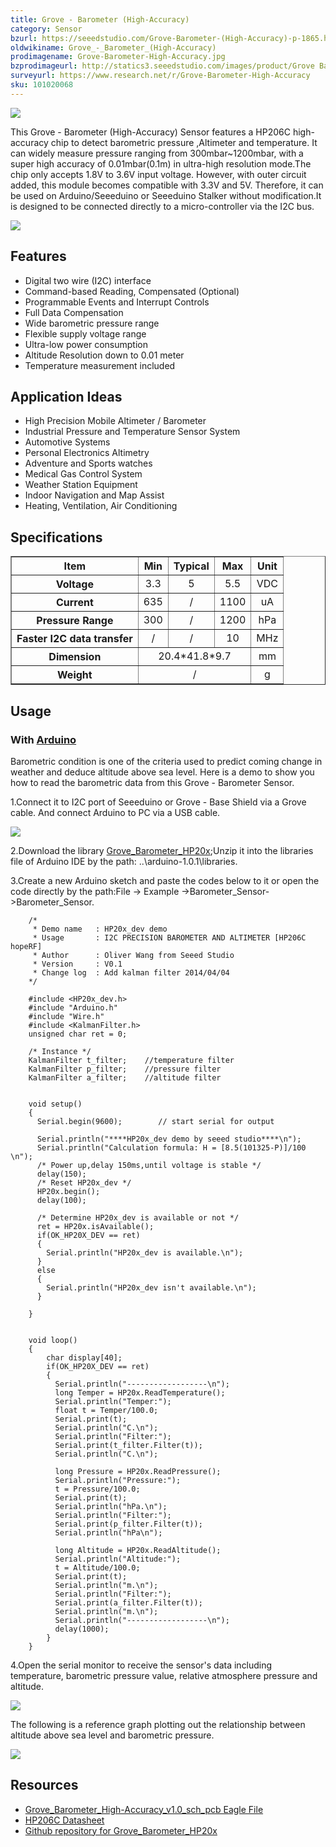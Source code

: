 ```yaml
---
title: Grove - Barometer (High-Accuracy)
category: Sensor
bzurl: https://seeedstudio.com/Grove-Barometer-(High-Accuracy)-p-1865.html
oldwikiname: Grove_-_Barometer_(High-Accuracy)
prodimagename: Grove-Barometer-High-Accuracy.jpg
bzprodimageurl: http://statics3.seeedstudio.com/images/product/Grove Barometer High-Accuracy.jpg
surveyurl: https://www.research.net/r/Grove-Barometer-High-Accuracy
sku: 101020068
---
```


![](assets/Grove-Barometer-High-Accuracy/img/Grove-Barometer-High-Accuracy.jpg)

This Grove - Barometer (High-Accuracy) Sensor features a HP206C high-accuracy chip to detect barometric pressure ,Altimeter and temperature. It can widely measure pressure ranging from 300mbar~1200mbar, with a super high accuracy of 0.01mbar(0.1m) in ultra-high resolution mode.The chip only accepts 1.8V to 3.6V input voltage. However, with outer circuit added, this module becomes compatible with 3.3V and 5V. Therefore, it can be used on Arduino/Seeeduino or Seeeduino Stalker without modification.It is designed to be connected directly to a micro-controller via the I2C bus.

[![](assets/common/Get_One_Now_Banner.png)](http://www.seeedstudio.com/Grove-Barometer-(High-Accuracy)-p-1865.html)


Features
--------

-   Digital two wire (I2C) interface
-   Command-based Reading, Compensated (Optional)
-   Programmable Events and Interrupt Controls
-   Full Data Compensation
-   Wide barometric pressure range
-   Flexible supply voltage range
-   Ultra-low power consumption
-   Altitude Resolution down to 0.01 meter
-   Temperature measurement included

Application Ideas
-----------------

-   High Precision Mobile Altimeter / Barometer
-   Industrial Pressure and Temperature Sensor System
-   Automotive Systems
-   Personal Electronics Altimetry
-   Adventure and Sports watches
-   Medical Gas Control System
-   Weather Station Equipment
-   Indoor Navigation and Map Assist
-   Heating, Ventilation, Air Conditioning

Specifications
--------------

<table border="1" cellspacing="0" width="80%">
<tr>
<th scope="col">
Item
</th>
<th scope="col">
Min
</th>
<th scope="col">
Typical
</th>
<th scope="col">
Max
</th>
<th scope="col">
Unit
</th>
</tr>
<tr align="center">
<th scope="row">
Voltage
</th>
<td>
3.3
</td>
<td>
5
</td>
<td>
5.5
</td>
<td>
VDC
</td>
</tr>
<tr align="center">
<th scope="row">
Current
</th>
<td>
635
</td>
<td>
/
</td>
<td>
1100
</td>
<td>
uA
</td>
</tr>
<tr align="center">
<th scope="row">
Pressure Range
</th>
<td>
300
</td>
<td>
/
</td>
<td>
1200
</td>
<td>
hPa
</td>
</tr>
<tr align="center">
<th scope="row">
Faster I2C data transfer
</th>
<td>
/
</td>
<td>
/
</td>
<td>
10
</td>
<td>
MHz
</td>
</tr>
<tr align="center">
<th scope="row">
Dimension
</th>
<td colspan="3">
20.4*41.8*9.7
</td>
<td>
mm
</td>
</tr>
<tr align="center">
<th scope="row">
Weight
</th>
<td colspan="3">
/
</td>
<td>
g
</td>
</tr>
</table>


Usage
-----

### With [Arduino](/index.php?title=ArduinoAndaction=editAndredlink=1 "Arduino")

Barometric condition is one of the criteria used to predict coming change in weather and deduce altitude above sea level. Here is a demo to show you how to read the barometric data from this Grove - Barometer Sensor.

1.Connect it to I2C port of Seeeduino or Grove - Base Shield via a Grove cable. And connect Arduino to PC via a USB cable.

![](assets/Grove-Barometer-High-Accuracy/img/Grove-Barometer_Sensor_hard.JPG)

2.Download the library [Grove_Barometer_HP20x](https://github.com/Seeed-Studio/Grove_Barometer_HP20x);Unzip it into the libraries file of Arduino IDE by the path: ..\\arduino-1.0.1\\libraries.

3.Create a new Arduino sketch and paste the codes below to it or open the code directly by the path:File -&gt; Example ->Barometer_Sensor->Barometer_Sensor.

```
    /*
     * Demo name   : HP20x_dev demo 
     * Usage       : I2C PRECISION BAROMETER AND ALTIMETER [HP206C hopeRF] 
     * Author      : Oliver Wang from Seeed Studio
     * Version     : V0.1
     * Change log  : Add kalman filter 2014/04/04
    */

    #include <HP20x_dev.h>
    #include "Arduino.h"
    #include "Wire.h" 
    #include <KalmanFilter.h>
    unsigned char ret = 0;

    /* Instance */
    KalmanFilter t_filter;    //temperature filter
    KalmanFilter p_filter;    //pressure filter
    KalmanFilter a_filter;    //altitude filter


    void setup()
    {  
      Serial.begin(9600);        // start serial for output

      Serial.println("****HP20x_dev demo by seeed studio****\n");
      Serial.println("Calculation formula: H = [8.5(101325-P)]/100 \n");
      /* Power up,delay 150ms,until voltage is stable */
      delay(150);
      /* Reset HP20x_dev */
      HP20x.begin();
      delay(100);

      /* Determine HP20x_dev is available or not */
      ret = HP20x.isAvailable();
      if(OK_HP20X_DEV == ret)
      {
        Serial.println("HP20x_dev is available.\n");    
      }
      else
      {
        Serial.println("HP20x_dev isn't available.\n");
      }

    }


    void loop()
    {
        char display[40];
        if(OK_HP20X_DEV == ret)
        { 
          Serial.println("------------------\n");
          long Temper = HP20x.ReadTemperature();
          Serial.println("Temper:");
          float t = Temper/100.0;
          Serial.print(t);    
          Serial.println("C.\n");
          Serial.println("Filter:");
          Serial.print(t_filter.Filter(t));
          Serial.println("C.\n");

          long Pressure = HP20x.ReadPressure();
          Serial.println("Pressure:");
          t = Pressure/100.0;
          Serial.print(t);
          Serial.println("hPa.\n");
          Serial.println("Filter:");
          Serial.print(p_filter.Filter(t));
          Serial.println("hPa\n");

          long Altitude = HP20x.ReadAltitude();
          Serial.println("Altitude:");
          t = Altitude/100.0;
          Serial.print(t);
          Serial.println("m.\n");
          Serial.println("Filter:");
          Serial.print(a_filter.Filter(t));
          Serial.println("m.\n");
          Serial.println("------------------\n");
          delay(1000);
        }
    }
```

4.Open the serial monitor to receive the sensor's data including temperature, barometric pressure value, relative atmosphere pressure and altitude.

![](assets/Grove-Barometer-High-Accuracy/img/Barometer_Sensor.jpg)

The following is a reference graph plotting out the relationship between altitude above sea level and barometric pressure.

![](assets/Grove-Barometer-High-Accuracy/img/Pressure_and_Altitude.jpg)

Resources
---------

-   [Grove_Barometer_High-Accuracy_v1.0_sch_pcb Eagle File](assets/Grove-Barometer-High-Accuracy/res/Grove_Barometer_High-Accuracy_v1.0_sch_pcb.zip)
-   [HP206C Datasheet](assets/Grove-Barometer-High-Accuracy/res/HP206C_Datasheet.pdf)
-   [Github repository for Grove\_Barometer\_HP20x](https://github.com/Seeed-Studio/Grove_Barometer_HP20x)


<!-- This Markdown file was created from http://www.seeedstudio.com/wiki/Grove_-_Barometer_(High-Accuracy) -->
